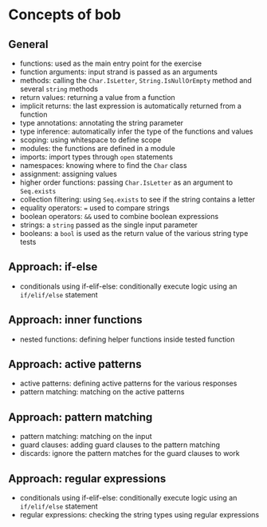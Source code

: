 # Concepts of bob

## General

- functions: used as the main entry point for the exercise
- function arguments: input strand is passed as an arguments
- methods: calling the `Char.IsLetter`, `String.IsNullOrEmpty` method and several `string` methods
- return values: returning a value from a function
- implicit returns: the last expression is automatically returned from a function
- type annotations: annotating the string parameter
- type inference: automatically infer the type of the functions and values
- scoping: using whitespace to define scope
- modules: the functions are defined in a module
- imports: import types through `open` statements
- namespaces: knowing where to find the `Char` class
- assignment: assigning values
- higher order functions: passing `Char.IsLetter` as an argument to `Seq.exists`
- collection filtering: using `Seq.exists` to see if the string contains a letter
- equality operators: `=` used to compare strings
- boolean operators: `&&` used to combine boolean expressions
- strings: a `string` passed as the single input parameter
- booleans: a `bool` is used as the return value of the various string type tests

## Approach: if-else

- conditionals using if-elif-else: conditionally execute logic using an `if/elif/else` statement

## Approach: inner functions

- nested functions: defining helper functions inside tested function

## Approach: active patterns

- active patterns: defining active patterns for the various responses
- pattern matching: matching on the active patterns

## Approach: pattern matching

- pattern matching: matching on the input
- guard clauses: adding guard clauses to the pattern matching
- discards: ignore the pattern matches for the guard clauses to work

## Approach: regular expressions

- conditionals using if-elif-else: conditionally execute logic using an `if/elif/else` statement
- regular expressions: checking the string types using regular expressions
